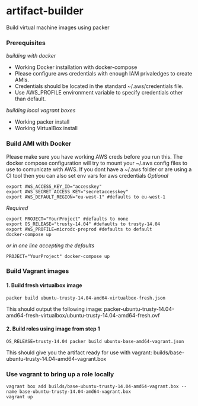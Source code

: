 # artifact-builder
Build virtual machine images using packer

### Prerequisites
*building with docker*
* Working Docker installation with docker-compose
* Please configure aws credentials with enough IAM privaledges to create AMIs.
* Credentials should be located in the standard ~/.aws/credentials file.
* Use AWS_PROFILE environment variable to specify credentials other than default.

*building local vagrant boxes*
* Working packer install
* Working VirtualBox install

### Build AMI with Docker
Please make sure you have working AWS creds before you run this.
The docker compose configuration will try to mount your ~/.aws config files to use to comunicate with AWS.
If you dont have a ~/.aws folder or are using a CI tool then you can also set env vars for aws credentials
*Optional*
```
export AWS_ACCESS_KEY_ID="accesskey"
export AWS_SECRET_ACCESS_KEY="secretaccesskey"
export AWS_DEFAULT_REGION="eu-west-1" #defaults to eu-west-1
```
*Required*
```
export PROJECT="YourProject" #defaults to none
export OS_RELEASE="trusty-14.04" #defaults to trusty-14.04
export AWS_PROFILE=microdc-preprod #defaults to default
docker-compose up
```
*or in one line accepting the defaults*
```
PROJECT="YourProject" docker-compose up
```

### Build Vagrant images
#### 1. Build fresh virtualbox image
```
packer build ubuntu-trusty-14.04-amd64-virtualbox-fresh.json
```
This should output the following image:
packer-ubuntu-trusty-14.04-amd64-fresh-virtualbox/ubuntu-trusty-14.04-amd64-fresh.ovf

#### 2. Build roles using image from step 1
```
OS_RELEASE=trusty-14.04 packer build ubuntu-base-amd64-vagrant.json
```
This should give you the artifact ready for use with vagrant:
builds/base-ubuntu-trusty-14.04-amd64-vagrant.box

### Use vagrant to bring up a role locally
```
vagrant box add builds/base-ubuntu-trusty-14.04-amd64-vagrant.box --name base-ubuntu-trusty-14.04-amd64-vagrant.box
vagrant up
```
